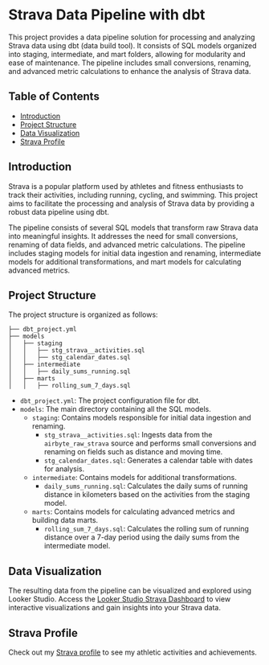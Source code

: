 # Strava Data Pipeline with dbt

This project provides a data pipeline solution for processing and analyzing Strava data using dbt (data build tool). It consists of SQL models organized into staging, intermediate, and mart folders, allowing for modularity and ease of maintenance. The pipeline includes small conversions, renaming, and advanced metric calculations to enhance the analysis of Strava data.

## Table of Contents
- [Introduction](#introduction)
- [Project Structure](#project-structure)
- [Data Visualization](#data-visualization)
- [Strava Profile](#strava-profile)

## Introduction

Strava is a popular platform used by athletes and fitness enthusiasts to track their activities, including running, cycling, and swimming. This project aims to facilitate the processing and analysis of Strava data by providing a robust data pipeline using dbt.

The pipeline consists of several SQL models that transform raw Strava data into meaningful insights. It addresses the need for small conversions, renaming of data fields, and advanced metric calculations. The pipeline includes staging models for initial data ingestion and renaming, intermediate models for additional transformations, and mart models for calculating advanced metrics.

## Project Structure

The project structure is organized as follows:

```
├── dbt_project.yml
├── models
│   ├── staging
│   │   ├── stg_strava__activities.sql
│   │   ├── stg_calendar_dates.sql
│   ├── intermediate
│   │   ├── daily_sums_running.sql
│   ├── marts
│   │   ├── rolling_sum_7_days.sql
```

- `dbt_project.yml`: The project configuration file for dbt.
- `models`: The main directory containing all the SQL models.
  - `staging`: Contains models responsible for initial data ingestion and renaming.
    - `stg_strava__activities.sql`: Ingests data from the `airbyte_raw_strava` source and performs small conversions and renaming on fields such as distance and moving time.
    - `stg_calendar_dates.sql`: Generates a calendar table with dates for analysis.
  - `intermediate`: Contains models for additional transformations.
    - `daily_sums_running.sql`: Calculates the daily sums of running distance in kilometers based on the activities from the staging model.
  - `marts`: Contains models for calculating advanced metrics and building data marts.
    - `rolling_sum_7_days.sql`: Calculates the rolling sum of running distance over a 7-day period using the daily sums from the intermediate model.

## Data Visualization

The resulting data from the pipeline can be visualized and explored using Looker Studio. Access the [Looker Studio Strava Dashboard](https://lookerstudio.google.com/reporting/70012388-cb65-4c41-9468-c3acfe25e9dc/page/p_fq2qro0q7c?s=s4HhdJ5mqBQ) to view interactive visualizations and gain insights into your Strava data.

## Strava Profile

Check out my [Strava profile](https://www.strava.com/athletes/22060093) to see my athletic activities and achievements.
